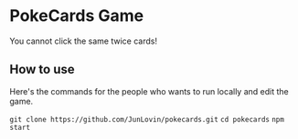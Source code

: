 # PokeCards Game

You cannot click the same twice cards!

## How to use 

Here's the commands for the people who wants to run locally and edit the game.

`git clone https://github.com/JunLovin/pokecards.git`
`cd pokecards`
`npm start`